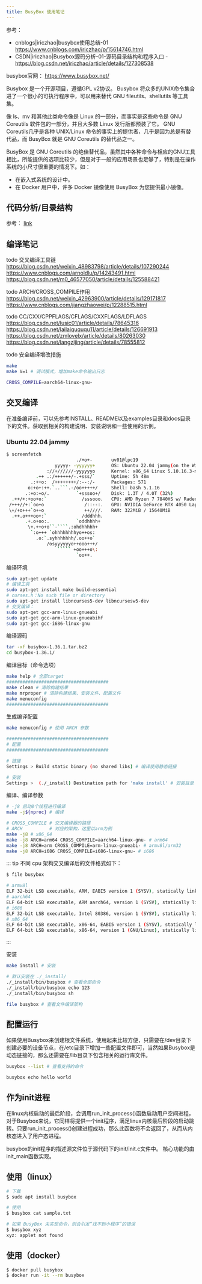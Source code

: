 ```yaml
---
title: BusyBox 使用笔记
---
```


参考：

+ cnblogs|iriczhao|busybox使用总结-01 <https://www.cnblogs.com/iriczhao/p/15614746.html>
+ CSDN|iriczhao|Busybox源码分析-01-源码目录结构和程序入口 - <https://blog.csdn.net/iriczhao/article/details/127308538>

busybox官网： <https://www.busybox.net/>

Busybox 是一个开源项目，遵循GPL v2协议。
Busybox 将众多的UNIX命令集合进了一个很小的可执行程序中，可以用来替代 GNU fileutils、shellutils 等工具集。

像 ls、mv 和其他此类命令像是 Linux 的一部分，而事实是这些命令是 GNU Coreutils 软件包的一部分，并且大多数 Linux 发行版都预装了它。
GNU Coreutils几乎是各种 UNIX/Linux 命令的事实上的提供者，几乎是因为总是有替代品，而 BusyBox 就是 GNU Coreutils 的替代品之一。

BusyBox 是 GNU Coreutils 的绝佳替代品，虽然其中各种命令与相应的GNU工具相比，所能提供的选项比较少，但是对于一般的应用场景也足够了，特别是在操作系统的小尺寸很重要的情况下。如：

+ 在嵌入式系统的设计中。
+ 在 Docker 用户中，许多 Docker 镜像使用 BusyBox 为您提供最小镜像。

## 代码分析/目录结构

参考： [link](./busybox-src.md)

## 编译笔记

todo 交叉编译工具链
<https://blog.csdn.net/weixin_48983798/article/details/107290244>
<https://www.cnblogs.com/arnoldlu/p/14243491.html>
<https://blog.csdn.net/m0_46577050/article/details/125588421>

todo ARCH/CROSS_COMPILE作用
<https://blog.csdn.net/weixin_42963900/article/details/129171817>
<https://www.cnblogs.com/jiangzhaowei/p/12288515.html>

todo CC/CXX/CPPFLAGS/CFLAGS/CXXFLAGS/LDFLAGS
<https://blog.csdn.net/lusic01/article/details/78645316>
<https://blog.csdn.net/lailaiquququ11/article/details/126691913>
<https://blog.csdn.net/zmlovelx/article/details/80263030>
<https://blog.csdn.net/langzijing/article/details/78555812>

todo 安全编译增改措施

```bash
make 
make V=1 # 调试模式，增加make命令输出日志

CROSS_COMPILE=aarch64-linux-gnu-
```

## 交叉编译

在准备编译前，可以先参考INSTALL、README以及examples目录和docs目录下的文件。获取到相关的构建说明、安装说明和一些使用的示例。

### Ubuntu 22.04 jammy

```bash
$ screenfetch
                          ./+o+-       uv01@lpc19
                  yyyyy- -yyyyyy+      OS: Ubuntu 22.04 jammy(on the Windows Subsystem for Linux)
               ://+//////-yyyyyyo      Kernel: x86_64 Linux 5.10.16.3-microsoft-standard-WSL2
           .++ .:/++++++/-.+sss/`      Uptime: 5h 48m
         .:++o:  /++++++++/:--:/-      Packages: 571
        o:+o+:++.`..```.-/oo+++++/     Shell: bash 5.1.16
       .:+o:+o/.          `+sssoo+/    Disk: 1.3T / 4.0T (32%)
  .++/+:+oo+o:`             /sssooo.   CPU: AMD Ryzen 7 7840HS w/ Radeon 780M Graphics @ 16x 3.793GHz
 /+++//+:`oo+o               /::--:.   GPU: NVIDIA GeForce RTX 4050 Laptop GPU
 \+/+o+++`o++o               ++////.   RAM: 322MiB / 15640MiB
  .++.o+++oo+:`             /dddhhh.
       .+.o+oo:.          `oddhhhh+
        \+.++o+o``-````.:ohdhhhhh+
         `:o+++ `ohhhhhhhhyo++os:
           .o:`.syhhhhhhh/.oo++o`
               /osyyyyyyo++ooo+++/
                   ````` +oo+++o\:
                          `oo++.
```

编译环境

```bash
sudo apt-get update
# 编译工具
sudo apt-get install make build-essential
# curses.h：No such file or directory
sudo apt-get install libncurses5-dev libncursesw5-dev
# 交叉编译：
sudo apt-get gcc-arm-linux-gnueabi
sudo apt-get gcc-arm-linux-gnueabihf
sudo apt-get gcc-i686-linux-gnu
```

编译源码

```bash
tar -xf busybox-1.36.1.tar.bz2
cd busybox-1.36.1/
```

编译目标（命令选项）

```bash
make help # 全部target
######################################
make clean # 清除构建结果
make mrproper # 清除构建结果、安装文件、配置文件
make menuconfig
######################################
```

生成编译配置

```bash
make menuconfig # 使用 ARCH 参数

######################################
# 配置
######################################

# 链接
Settings > Build static binary (no shared libs) # 编译使用静态链接

# 安装
Settings >  (./_install) Destination path for 'make install' # 安装目录
```

编译、编译参数

```bash
# -j8 启动8个线程进行编译
make -j${nproc} # 编译

# CROSS_COMPILE # 交叉编译器的路径
# ARCH          # 对应的架构，这里以arm为例
make -j8 # x86_64
make -j8 ARCH=arm64 CROSS_COMPILE=aarch64-linux-gnu- # arm64
make -j8 ARCH=arm CROSS_COMPILE=arm-linux-gnueabi- # armv8l/arm32
make -j8 ARCH=i686 CROSS_COMPILE=i686-linux-gnu- # i686
```

::: tip
不同 cpu 架构交叉编译后的文件格式如下：

```bash
$ file busybox

# armv8l
ELF 32-bit LSB executable, ARM, EABI5 version 1 (SYSV), statically linked, stripped
# aarch64
ELF 64-bit LSB executable, ARM aarch64, version 1 (SYSV), statically linked, for GNU/Linux 3.7.0,BuildID[sha1]=a54574822995b2e2a267e52e731f214f844d931b, stripped
# i686
ELF 32-bit LSB executable, Intel 80386, version 1 (SYSV), statically linked, stripped
# x86_64
ELF 64-bit LSB executable, x86-64, EABI5 version 1 (SYSV), statically linked, stripped
ELF 64-bit LSB executable, x86-64, version 1 (GNU/Linux), statically linked, BuildID[sha1]=b09604e98d0991efee238212a2811192087b88c3, for GNU/Linux 3.2.0, stripped
```
:::

安装

```bash
make install # 安装

# 默认安装在 ./_install/
./_install/bin/busybox # 查看全部命令
./_install/bin/busybox echo 123
./_install/bin/busybox sh

file busybox # 查看文件编译架构
```

## 配置运行

如果使用Busybox来创建根文件系统，使用起来比较方便，只需要在/dev目录下创建必要的设备节点，在/etc目录下增加一些配置文件即可，当然如果Busybox是动态链接的，那么还需要在/lib目录下包含相关的运行库文件。

```bash
busybox --list # 查看支持的命令

busybox echo hello world 
```

## 作为init进程

​在linux内核启动的最后阶段，会调用run_init_process()函数启动用户空间进程，对于Busybox来说，它同样将提供一个init程序，满足linux内核最后阶段的启动跳转。只要run_init_process()创建进程成功，那么此函数将不会返回了，从而从内核态进入了用户态进程。

busybox的init程序的描述源文件位于源代码下的init/init.c文件中。
核心功能的由init_main函数实现。

## 使用（linux）

```bash
# 下载
$ sudo apt install busybox

# 使用
$ busybox cat sample.txt

# 如果 BusyBox 未实现命令，则会引发“找不到小程序”的错误
$ busybox xyz
xyz: applet not found
```

## 使用（docker）

```bash
$ docker pull busybox
$ docker run -it --rm busybox
```
